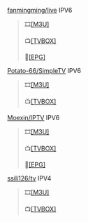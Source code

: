[fanmingming/live](https://github.com/fanmingming/live) IPV6
>
>🎞️[[M3U]](https://mirror.ghproxy.com/https://raw.githubusercontent.com/fanmingming/live/main/tv/m3u/ipv6.m3u)
>
>📺[[TVBOX]](https://fanmingming.com/txt?url=https://mirror.ghproxy.com/https://raw.githubusercontent.com/fanmingming/live/main/tv/m3u/ipv6.m3u)
>
>🔗[[EPG]](https://live.fanmingming.com/e.xml)

[Potato-66/SimpleTV](https://github.com/Potato-66/SimpleTV) IPV6
>
>🎞️[[M3U]](https://mirror.ghproxy.com/https://raw.githubusercontent.com/Potato-66/SimpleTV/main/m3u/ipv6/IPTV.m3u)
>
>📺[[TVBOX]](https://fanmingming.com/txt?url=https://mirror.ghproxy.com/https://raw.githubusercontent.com/Potato-66/SimpleTV/main/m3u/ipv6/IPTV.m3u)

[Moexin/IPTV](https://github.com/Moexin/IPTV) IPV6
>
>🎞️[[M3U]](https://mirror.ghproxy.com/https://raw.githubusercontent.com/Moexin/IPTV/Files/IPTV.m3u)
>
>📺[[TVBOX]](https://fanmingming.com/txt?url=https://mirror.ghproxy.com/https://raw.githubusercontent.com/Moexin/IPTV/Files/IPTV.m3u)
>
>🔗[[EPG]](https://mirror.ghproxy.com/https://raw.githubusercontent.com/Moexin/IPTV/Files/EPG.xml)

[ssili126/tv](https://github.com/ssili126/tv) IPV4
>
>🎞️[[M3U]](https://mirror.ghproxy.com/https://raw.githubusercontent.com/ssili126/tv/main/itvlist.m3u)
>
>📺[[TVBOX]](https://mirror.ghproxy.com/raw.githubusercontent.com/ssili126/tv/main/itvlist.txt)

